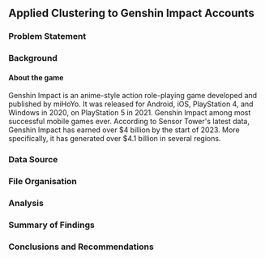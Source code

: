 ## Applied Clustering to Genshin Impact Accounts

### Problem Statement

### Background

#### About the game
Genshin Impact is an anime-style action role-playing game developed and published by miHoYo. It was released for Android, iOS, PlayStation 4, and Windows in 2020, on PlayStation 5 in 2021. Genshin Impact among most successful mobile games ever. According to Sensor Tower's latest data, Genshin Impact has earned over $4 billion by the start of 2023. More specifically, it has generated over $4.1 billion in several regions.


### Data Source

### File Organisation

### Analysis

### Summary of Findings

### Conclusions and Recommendations
